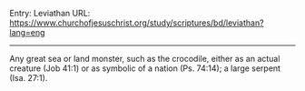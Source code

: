 Entry: Leviathan
URL: https://www.churchofjesuschrist.org/study/scriptures/bd/leviathan?lang=eng

---

Any great sea or land monster, such as the crocodile, either as an actual creature (Job 41:1) or as symbolic of a nation (Ps. 74:14); a large serpent (Isa. 27:1).
